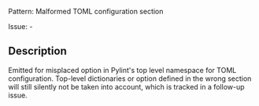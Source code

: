 Pattern: Malformed TOML configuration section

Issue: -

## Description

Emitted for misplaced option in Pylint's top level namespace for TOML configuration. Top-level dictionaries or option defined in the wrong section will still silently not be taken into account, which is tracked in a follow-up issue.